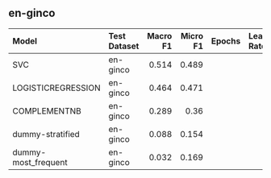 ## en-ginco

| Model               | Test Dataset   |   Macro F1 |   Micro F1 | Epochs   | Learning Rate   |
|:--------------------|:---------------|-----------:|-----------:|:---------|:----------------|
| SVC                 | en-ginco       |      0.514 |      0.489 |          |                 |
| LOGISTICREGRESSION  | en-ginco       |      0.464 |      0.471 |          |                 |
| COMPLEMENTNB        | en-ginco       |      0.289 |      0.36  |          |                 |
| dummy-stratified    | en-ginco       |      0.088 |      0.154 |          |                 |
| dummy-most_frequent | en-ginco       |      0.032 |      0.169 |          |                 |